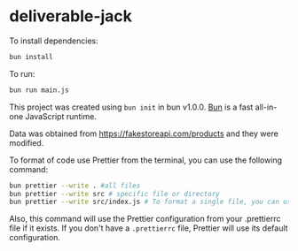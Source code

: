 # deliverable-jack

To install dependencies:

```bash
bun install
```

To run:

```bash
bun run main.js
```

This project was created using `bun init` in bun v1.0.0. [Bun](https://bun.sh) is a fast all-in-one JavaScript runtime.

Data was obtained from <https://fakestoreapi.com/products> and they were modified.

To format of code use Prettier from the terminal, you can use the following command:

```bash
bun prettier --write . #all files
bun prettier --write src # specific file or directory
bun prettier --write src/index.js # To format a single file, you can use:
```

Also, this command will use the Prettier configuration from your .prettierrc file if it exists. If you don't have a `.prettierrc` file, Prettier will use its default configuration.
